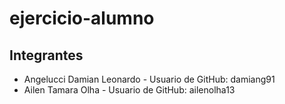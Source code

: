 # ejercicio-alumno

## Integrantes

- Angelucci Damian Leonardo - Usuario de GitHub: damiang91
- Ailen Tamara Olha - Usuario de GitHub: ailenolha13